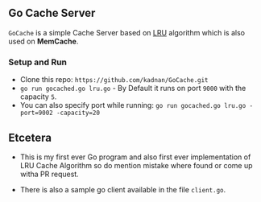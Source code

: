 ## Go Cache Server

`GoCache` is a simple Cache Server based on [LRU](https://en.wikipedia.org/wiki/Cache_replacement_policies#Least_recently_used_(LRU)) algorithm which is also used on **MemCache**.

### Setup and Run
- Clone this repo: `https://github.com/kadnan/GoCache.git`
- `go run gocached.go lru.go` - By Default it runs on port `9000` with the capacity `5`.
- You can also specify port while running: `go run gocached.go lru.go -port=9002 -capacity=20`

## Etcetera

- This is my first ever Go program and also first ever implementation of LRU Cache Algorithm so do mention mistake where found or come up witha  PR request.

- There is also a sample go client available in the file `client.go`.